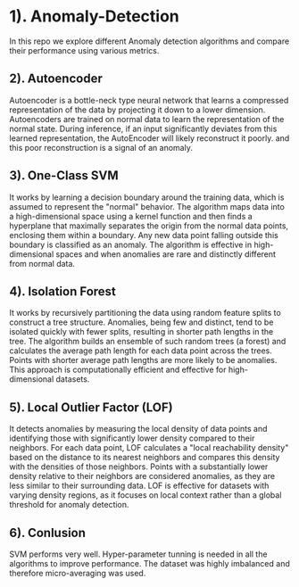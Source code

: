 # 1). Anomaly-Detection
In this repo we explore different Anomaly detection algorithms and compare their performance using various metrics. 
## 2). Autoencoder
Autoencoder is a bottle-neck type neural network that learns a compressed representation of the data by projecting it
down to a lower dimension.
Autoencoders are trained on normal data to learn the representation of the normal state. During inference, 
if an input significantly deviates from this learned representation, the AutoEncoder will likely reconstruct it poorly. 
and this poor reconstruction is a signal of an anomaly.
## 3). One-Class SVM
It works by learning a decision boundary around the training data, which is assumed to represent the "normal" behavior. 
The algorithm maps data into a high-dimensional space using a kernel function and then finds a hyperplane that maximally 
separates the origin from the normal data points, enclosing them within a boundary. Any new data point falling outside this 
boundary is classified as an anomaly. The algorithm is effective in high-dimensional spaces and when anomalies are rare and 
distinctly different from normal data.
## 4). Isolation Forest
It works by recursively partitioning the data using random feature splits to construct a tree structure. Anomalies, 
being few and distinct, tend to be isolated quickly with fewer splits, resulting in shorter path lengths in the tree. 
The algorithm builds an ensemble of such random trees (a forest) and calculates the average path length for each data point 
across the trees. Points with shorter average path lengths are more likely to be anomalies. This approach is computationally 
efficient and effective for high-dimensional datasets.
## 5). Local Outlier Factor (LOF)
It  detects anomalies by measuring the local density of data points and identifying those with significantly lower
density compared to their neighbors. For each data point, LOF calculates a "local reachability density" based on the distance
to its nearest neighbors and compares this density with the densities of those neighbors. Points with a substantially lower 
density relative to their neighbors are considered anomalies, as they are less similar to their surrounding data. LOF is effective 
for datasets with varying density regions, as it focuses on local context rather than a global threshold for anomaly detection.
## 6). Conlusion
 SVM performs very well.
 Hyper-parameter tunning is needed in all the algorithms to improve performance.
 The dataset was highly imbalanced and therefore micro-averaging was used.




